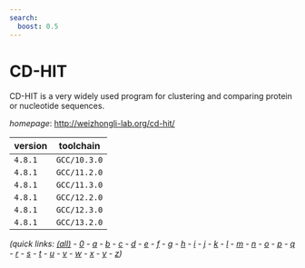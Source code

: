 ```yaml
---
search:
  boost: 0.5
---
```

# CD-HIT

CD-HIT is a very widely used program for clustering and  comparing protein or nucleotide sequences.

*homepage*: <http://weizhongli-lab.org/cd-hit/>

version | toolchain
--------|----------
``4.8.1`` | ``GCC/10.3.0``
``4.8.1`` | ``GCC/11.2.0``
``4.8.1`` | ``GCC/11.3.0``
``4.8.1`` | ``GCC/12.2.0``
``4.8.1`` | ``GCC/12.3.0``
``4.8.1`` | ``GCC/13.2.0``


*(quick links: [(all)](../index.md) - [0](../0/index.md) - [a](../a/index.md) - [b](../b/index.md) - [c](../c/index.md) - [d](../d/index.md) - [e](../e/index.md) - [f](../f/index.md) - [g](../g/index.md) - [h](../h/index.md) - [i](../i/index.md) - [j](../j/index.md) - [k](../k/index.md) - [l](../l/index.md) - [m](../m/index.md) - [n](../n/index.md) - [o](../o/index.md) - [p](../p/index.md) - [q](../q/index.md) - [r](../r/index.md) - [s](../s/index.md) - [t](../t/index.md) - [u](../u/index.md) - [v](../v/index.md) - [w](../w/index.md) - [x](../x/index.md) - [y](../y/index.md) - [z](../z/index.md))*


